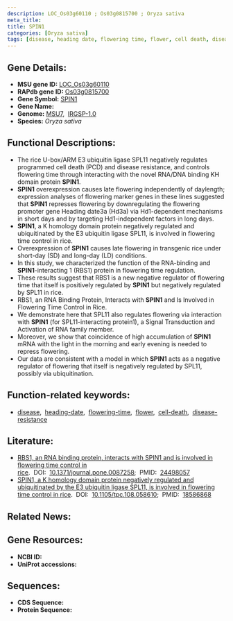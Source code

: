 ```yaml
---
description: LOC_Os03g60110 ; Os03g0815700 ; Oryza sativa
meta_title:
title: SPIN1
categories: [Oryza sativa]
tags: [disease, heading date, flowering time, flower, cell death, disease resistance]
---
```


## Gene Details:
- **MSU gene ID:** [LOC_Os03g60110](http://rice.uga.edu/cgi-bin/ORF_infopage.cgi?orf=LOC_Os03g60110)  
- **RAPdb gene ID:** [Os03g0815700](https://rapdb.dna.affrc.go.jp/locus/?name=Os03g0815700)  
- **Gene Symbol:** <u>SPIN1</u>
- **Gene Name:**
- **Genome:**  [MSU7](http://rice.uga.edu/),&nbsp;&nbsp;[IRGSP-1.0](https://rapdb.dna.affrc.go.jp/download/irgsp1.html)
- **Species:** *Oryza sativa*

## Functional Descriptions:
   - The rice U-box/ARM E3 ubiquitin ligase SPL11 negatively regulates programmed cell death (PCD) and disease resistance, and controls flowering time through interacting with the novel RNA/DNA binding KH domain protein **SPIN1**.
   - **SPIN1** overexpression causes late flowering independently of daylength; expression analyses of flowering marker genes in these lines suggested that **SPIN1** represses flowering by downregulating the flowering promoter gene Heading date3a (Hd3a) via Hd1-dependent mechanisms in short days and by targeting Hd1-independent factors in long days.
   - **SPIN1**, a K homology domain protein negatively regulated and ubiquitinated by the E3 ubiquitin ligase SPL11, is involved in flowering time control in rice.
   - Overexpression of **SPIN1** causes late flowering in transgenic rice under short-day (SD) and long-day (LD) conditions.
   - In this study, we characterized the function of the RNA-binding and **SPIN1**-interacting 1 (RBS1) protein in flowering time regulation.
   - These results suggest that RBS1 is a new negative regulator of flowering time that itself is positively regulated by **SPIN1** but negatively regulated by SPL11 in rice.
   - RBS1, an RNA Binding Protein, Interacts with **SPIN1** and Is Involved in Flowering Time Control in Rice.
   - We demonstrate here that SPL11 also regulates flowering via interaction with **SPIN1** (for SPL11-interacting protein1), a Signal Transduction and Activation of RNA family member.
   - Moreover, we show that coincidence of high accumulation of **SPIN1** mRNA with the light in the morning and early evening is needed to repress flowering.
   - Our data are consistent with a model in which **SPIN1** acts as a negative regulator of flowering that itself is negatively regulated by SPL11, possibly via ubiquitination.

## Function-related keywords:
   - [disease](/tags/disease/),&nbsp;&nbsp;[heading-date](/tags/heading-date/),&nbsp;&nbsp;[flowering-time](/tags/flowering-time/),&nbsp;&nbsp;[flower](/tags/flower/),&nbsp;&nbsp;[cell-death](/tags/cell-death/),&nbsp;&nbsp;[disease-resistance](/tags/disease-resistance/)

## Literature:
   - [RBS1, an RNA binding protein, interacts with SPIN1 and is involved in flowering time control in rice](https://www.doi.org/10.1371/journal.pone.0087258).&nbsp;&nbsp;DOI:&nbsp;&nbsp;[10.1371/journal.pone.0087258](https://www.doi.org/10.1371/journal.pone.0087258);&nbsp;&nbsp;PMID:&nbsp;&nbsp;[24498057](https://pubmed.ncbi.nlm.nih.gov/24498057/)
   - [SPIN1, a K homology domain protein negatively regulated and ubiquitinated by the E3 ubiquitin ligase SPL11, is involved in flowering time control in rice](https://www.doi.org/10.1105/tpc.108.058610).&nbsp;&nbsp;DOI:&nbsp;&nbsp;[10.1105/tpc.108.058610](https://www.doi.org/10.1105/tpc.108.058610);&nbsp;&nbsp;PMID:&nbsp;&nbsp;[18586868](https://pubmed.ncbi.nlm.nih.gov/18586868/)

## Related News:

## Gene Resources:
- **NCBI ID:**  []()
- **UniProt accessions:** [](https://www.uniprot.org/uniprotkb//entry)

## Sequences:
- **CDS Sequence:**
- **Protein Sequence:**
